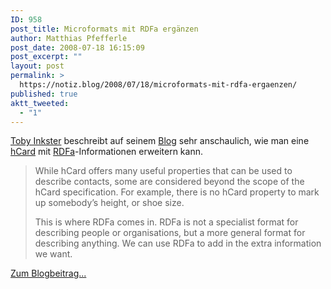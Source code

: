 ```yaml
---
ID: 958
post_title: Microformats mit RDFa ergänzen
author: Matthias Pfefferle
post_date: 2008-07-18 16:15:09
post_excerpt: ""
layout: post
permalink: >
  https://notiz.blog/2008/07/18/microformats-mit-rdfa-ergaenzen/
published: true
aktt_tweeted:
  - "1"
---
```

<span class="vcard"><a href="http://tobyinkster.co.uk/%7Etobyink/" class="fn url">Toby Inkster</a></span> beschreibt auf seinem <a href="http://tobyinkster.co.uk/">Blog</a> sehr anschaulich, wie man eine <a href="http://microformats.org/wiki/hCard">hCard</a> mit <a href="http://www.w3.org/TR/xhtml-rdfa-primer/">RDFa</a>-Informationen erweitern kann.

<blockquote cite="http://tobyinkster.co.uk/blog/2008/07/16/hcard-rdfa/">While hCard offers many useful properties that can be used to describe contacts, some are considered beyond the scope of the hCard specification. For example, there is no hCard property to mark up somebody’s height, or shoe size.

This is where RDFa comes in. RDFa is not a specialist format for describing people or organisations, but a more general format for describing anything. We can use RDFa to add in the extra information we want.</blockquote>

<a href="http://tobyinkster.co.uk/blog/2008/07/16/hcard-rdfa/">Zum Blogbeitrag...</a>